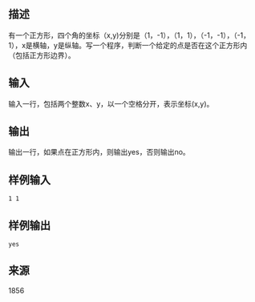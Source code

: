 ## 描述


有一个正方形，四个角的坐标（x,y)分别是（1，-1），（1，1），（-1，-1），（-1，1），x是横轴，y是纵轴。写一个程序，判断一个给定的点是否在这个正方形内（包括正方形边界）。

## 输入


输入一行，包括两个整数x、y，以一个空格分开，表示坐标(x,y)。

## 输出


输出一行，如果点在正方形内，则输出yes，否则输出no。

## 样例输入


```
1 1
```


## 样例输出


```
yes
```


## 来源


1856

